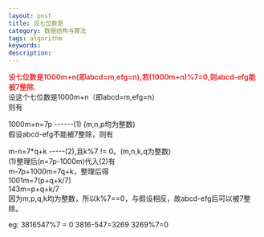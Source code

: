 ```yaml
---
layout: post
title: 设七位数是
category: 数据结构与算法
tags: algorithm
keywords: 
description: 
---
```


 

**<span
style="color:#e53333;">设七位数是1000m+n(即abcd=m,efg=n),若(1000m+n)%7=0,则abcd-efg能被7整除.</span>**\
 设这个七位数是1000m+n（即abcd=m,efg=n）\
 则有

1000m+n=7p ------(1) (m,n,p均为整数)\
 假设abcd-efg不能被7整除，则有

m-n=7\*q+k  -----(2),且k%7 != 0。(m,n,k,q为整数)\
 (1)整理后(n=7p-1000m)代入(2)有\
 m-7p+1000m=7q+k，整理后得\
 1001m=7(p+q+k/7)\
 143m=p+q+k/7\
 因为m,p,q,k均为整数，所以k%7==0，与假设相反，故abcd-efg后可以被7整除。

eg: 3816547%7 = 0 3816-547=3269 3269%7=0









